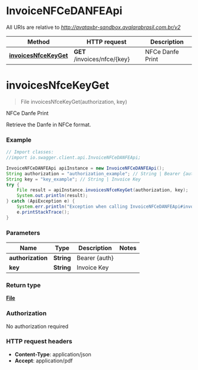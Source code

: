 # InvoiceNFCeDANFEApi

All URIs are relative to *http://avataxbr-sandbox.avalarabrasil.com.br/v2*

Method | HTTP request | Description
------------- | ------------- | -------------
[**invoicesNfceKeyGet**](InvoiceNFCeDANFEApi.md#invoicesNfceKeyGet) | **GET** /invoices/nfce/{key} | NFCe Danfe Print


<a name="invoicesNfceKeyGet"></a>
# **invoicesNfceKeyGet**
> File invoicesNfceKeyGet(authorization, key)

NFCe Danfe Print

Retrieve the Danfe in NFCe format. 

### Example
```java
// Import classes:
//import io.swagger.client.api.InvoiceNFCeDANFEApi;

InvoiceNFCeDANFEApi apiInstance = new InvoiceNFCeDANFEApi();
String authorization = "authorization_example"; // String | Bearer {auth}
String key = "key_example"; // String | Invoice Key
try {
    File result = apiInstance.invoicesNfceKeyGet(authorization, key);
    System.out.println(result);
} catch (ApiException e) {
    System.err.println("Exception when calling InvoiceNFCeDANFEApi#invoicesNfceKeyGet");
    e.printStackTrace();
}
```

### Parameters

Name | Type | Description  | Notes
------------- | ------------- | ------------- | -------------
 **authorization** | **String**| Bearer {auth} |
 **key** | **String**| Invoice Key |

### Return type

[**File**](File.md)

### Authorization

No authorization required

### HTTP request headers

 - **Content-Type**: application/json
 - **Accept**: application/pdf

